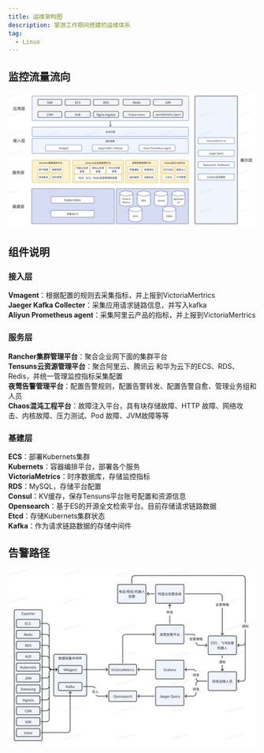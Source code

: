 ```yaml
---
title: 运维架构图
description: 掌游工作期间搭建的运维体系
tag:
  - Linux
---
```

## 监控流量流向
![监控流量流向图](./images/trafic_path.png)  
## 组件说明
### 接入层
**Vmagent**：根据配置的规则去采集指标，并上报到VictoriaMertrics  
**Jaeger Kafka Collecter**：采集应用请求链路信息，并写入kafka  
**Aliyun Prometheus agent**：采集阿里云产品的指标，并上报到VictoriaMertrics  
### 服务层
**Rancher集群管理平台**：聚合企业网下面的集群平台  
**Tensuns云资源管理平台**：聚合阿里云、腾讯云 和华为云下的ECS、RDS、Redis，并统一管理监控指标采集配置  
**夜莺告警管理平台**：配置告警规则，配置告警转发、配置告警自愈、管理业务组和人员  
**Chaos混沌工程平台**：故障注入平台，具有块存储故障、HTTP 故障、网络攻击、内核故障、压力测试、Pod 故障、JVM故障等等  
### 基建层
**ECS**：部署Kubernets集群  
**Kubernets**：容器编排平台，部署各个服务  
**VictoriaMetrics**：时序数据库，存储监控指标  
**RDS**：MySQL，存储平台配置  
**Consul**：KV缓存，保存Tensuns平台账号配置和资源信息  
**Opensearch**：基于ES的开源全文检索平台。目前存储请求链路数据  
**Etcd**：存储Kubernets集群状态  
**Kafka**：作为请求链路数据的存储中间件

## 告警路径
![告警路径图](./images/alter_path.png)

